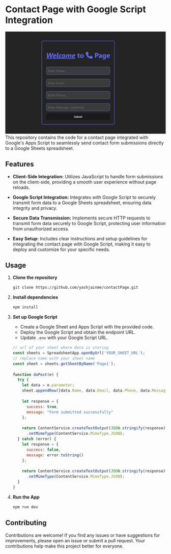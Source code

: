 # Contact Page with Google Script Integration
![Contact Page Preview](https://raw.githubusercontent.com/yashjainme/contactPage/main/public/preview.png)
This repository contains the code for a contact page integrated with Google's Apps Script to seamlessly send contact form submissions directly to a Google Sheets spreadsheet.

## Features

- **Client-Side Integration:** Utilizes JavaScript to handle form submissions on the client-side, providing a smooth user experience without page reloads.
  
- **Google Script Integration:** Integrates with Google Script to securely transmit form data to a Google Sheets spreadsheet, ensuring data integrity and privacy.
  
- **Secure Data Transmission:** Implements secure HTTP requests to transmit form data securely to Google Script, protecting user information from unauthorized access.
  
- **Easy Setup:** Includes clear instructions and setup guidelines for integrating the contact page with Google Script, making it easy to deploy and customize for your specific needs.

## Usage

1. **Clone the repository**
    ```bash
    git clone https://github.com/yashjainme/contactPage.git
    ```

2. **Install dependencies**
    ```bash
    npm install
    ```

3. **Set up Google Script**
    - Create a Google Sheet and Apps Script with the provided code.
    - Deploy the Google Script and obtain the endpoint URL.
    - Update `.env` with your Google Script URL.
    
    ```javascript
    // url of your sheet where data is storing
    const sheets = SpreadsheetApp.openByUrl('YOUR_SHEET_URL');
    // replace name with your sheet name
    const sheet = sheets.getSheetByName('Page1');
    
    function doPost(e) {
      try {
        let data = e.parameter;
        sheet.appendRow([data.Name, data.Email, data.Phone, data.Message]);
    
        let response = {
          success: true,
          message: "Form submitted successfully"
        };
    
        return ContentService.createTextOutput(JSON.stringify(response))
          .setMimeType(ContentService.MimeType.JSON);
      } catch (error) {
        let response = {
          success: false,
          message: error.toString()
        };
    
        return ContentService.createTextOutput(JSON.stringify(response))
          .setMimeType(ContentService.MimeType.JSON);
      }
    }
    ```

4. **Run the App**
    ```bash
    npm run dev
    ```

## Contributing

Contributions are welcome! If you find any issues or have suggestions for improvements, please open an issue or submit a pull request. Your contributions help make this project better for everyone.


